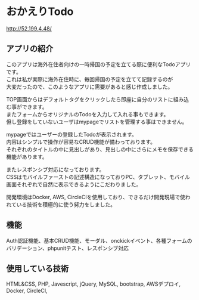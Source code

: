 # おかえりTodo  
http://52.199.4.48/

## アプリの紹介

このアプリは海外在住者向けの一時帰国の予定を立てる際に便利なTodoアプリです。  
これは私が実際に海外在住時に、毎回帰国の予定を立てて記録するのが  
大変だったので、このようなアプリに需要があると感じ作成しました。

TOP画面からはデフォルトタグをクリックしたら即座に自分のリストに組み込む事ができます。  
またフォームからオリジナルのTodoを入力して入れる事もできます。  
但し登録をしていないユーザはmypageでリストを管理する事はできません。

mypageではユーザーの登録したTodoが表示されます。  
内容はシンプルで操作が容易なCRUD機能が備わっております。  
それぞれのタイトルの中に見出しがあり、見出しの中にさらにメモを保存できる機能があります。

またレスポンシブ対応になっております。  
CSSはモバイルファーストの記述構造になっておりPC、タブレット、モバイル画面それぞれで自然に表示できるようにこだわりました。

開発環境はDocker, AWS, CircleCIを使用しており、できるだけ開発現場で使われている技術を積極的に使う努力をしました。

## 機能

Auth認証機能、基本CRUD機能、モーダル、onckickイベント、各種フォームのバリデーション、phpunitテスト、レスポンシブ対応

## 使用している技術

HTML&CSS, PHP, Javescript, jQuery, MySQL, bootstrap, AWSデプロイ, Docker, CircleCI,
